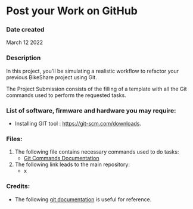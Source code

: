 # Post your Work on GitHub

### Date created
March 12 2022

### Description
In this project, you'll be simulating a realistic workflow to refactor your previous BikeShare project using Git.

The Project Submission consists of the filling of a template with all the Git commands used to perform the requested tasks.

### List of software, firmware and hardware you may require:
* Installing GIT tool : https://git-scm.com/downloads.

### Files:
1. The following file contains necessary commands used to do tasks:
   * [Git Commands Documentation](https://github.com/Rachel-R16/Programming-for-Data-Science-with-Python-Nanodegree-Program-Udacity/blob/main/Project%203-%20Github/Copy%20of%20Git%20Commands%20Documentation.pdf)
2. The following link leads to the main repository:
   * x

### Credits:
* The following [git documentation](https://git-scm.com/doc) is useful for reference.

